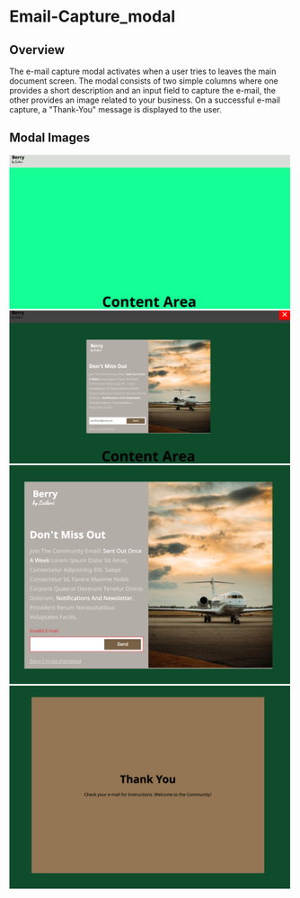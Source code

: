 # Email-Capture_modal

## Overview
The e-mail capture modal activates when a user tries to leaves the main document screen. The modal consists of two simple columns where one provides a short description and an input field to capture the e-mail, the other provides an image related to your business. On a successful e-mail capture, a "Thank-You" message is displayed to the user. 

## Modal Images
<img src="Img/content-area-min.png" width=500>
<img src="Img/active-modal-min.png" width=500>
<img src="Img/error-msg-min.png" width=500>
<img src="Img/successful_email-capture-min.png" width=500>